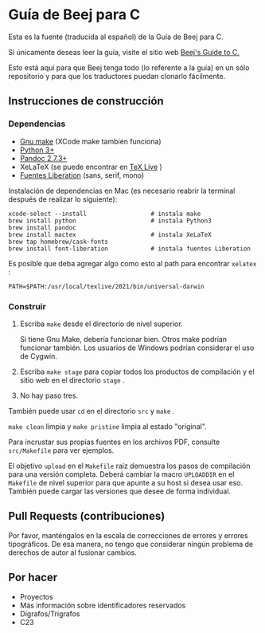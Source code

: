 # Guía de Beej para C

Esta es la fuente (traducida al español) de la Guía de Beej para C.

Si únicamente deseas leer la guía, visite el sitio web [Beej's Guide to C.](https://beej.us/guide/bgc/)

Esto está aquí para que Beej tenga todo (lo referente a la guía) en un sólo repositorio y para que los traductores puedan clonarlo fácilmente.

## Instrucciones de construcción

### Dependencias

- [Gnu make](https://www.gnu.org/software/make/) (XCode make también funciona)
- [Python 3+](https://www.python.org/)
- [Pandoc 2.7.3+](https://pandoc.org/)
- XeLaTeX (se puede encontrar en [TeX Live](https://www.tug.org/texlive/) )
- [Fuentes Liberation](https://en.wikipedia.org/wiki/Liberation_fonts) (sans, serif, mono)

Instalación de dependencias en Mac (es necesario reabrir la terminal después de realizar lo siguiente):

```
xcode-select --install                  # instala make
brew install python                     # instala Python3
brew install pandoc
brew install mactex                     # instala XeLaTeX
brew tap homebrew/cask-fonts
brew install font-liberation            # instala fuentes Liberation
```

Es posible que deba agregar algo como esto al path para encontrar `xelatex` :

```
PATH=$PATH:/usr/local/texlive/2021/bin/universal-darwin
```

### Construir

1. Escriba `make` desde el directorio de nivel superior.

    Si tiene Gnu Make, debería funcionar bien. Otros make  podrían funcionar también. Los usuarios de Windows podrían considerar el uso de Cygwin.

2. Escriba `make stage` para copiar todos los productos de compilación y el sitio web en el directorio `stage` .

3. No hay paso tres.

También puede usar `cd` en el directorio `src` y `make` .

`make clean` limpia  y `make pristine` limpia al estado "original".

Para incrustar sus propias fuentes en los archivos PDF, consulte `src/Makefile` para ver ejemplos.

El objetivo `upload` en el `Makefile` raíz demuestra los pasos de compilación para una versión completa. Deberá cambiar la macro `UPLOADDIR` en el `Makefile` de nivel superior para que apunte a su host si desea usar eso. También puede cargar las versiones que desee de forma individual.

## Pull Requests (contribuciones)

Por favor, manténgalos en la escala de correcciones de errores y errores tipográficos. De esa manera, no tengo que considerar ningún problema de derechos de autor al fusionar cambios.

## Por hacer

- Proyectos
- Más información sobre identificadores reservados
- Digrafos/Trigrafos
- C23
